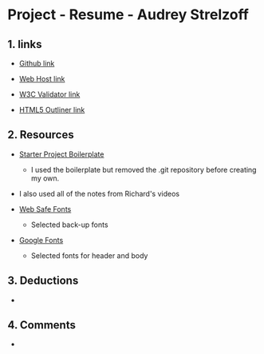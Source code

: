 # Project - Resume - Audrey Strelzoff

## 1. links

* [Github link]()

* [Web Host link]()

* [W3C Validator link]()

* [HTML5 Outliner link]()


## 2. Resources

* [Starter Project Boilerplate](https://github.com/richardkalehoff/UF-starter-project)
    - I used the boilerplate but removed the .git repository before creating my own.


* I also used all of the notes from Richard's videos

* [Web Safe Fonts](https://www.w3schools.com/cssref/css_websafe_fonts.asp)
    - Selected back-up fonts

* [Google Fonts](https://fonts.google.com/specimen/Caveat?selection.family=Caveat|Open+Sans)
    - Selected fonts for header and body

## 3. Deductions
*

## 4. Comments
*
